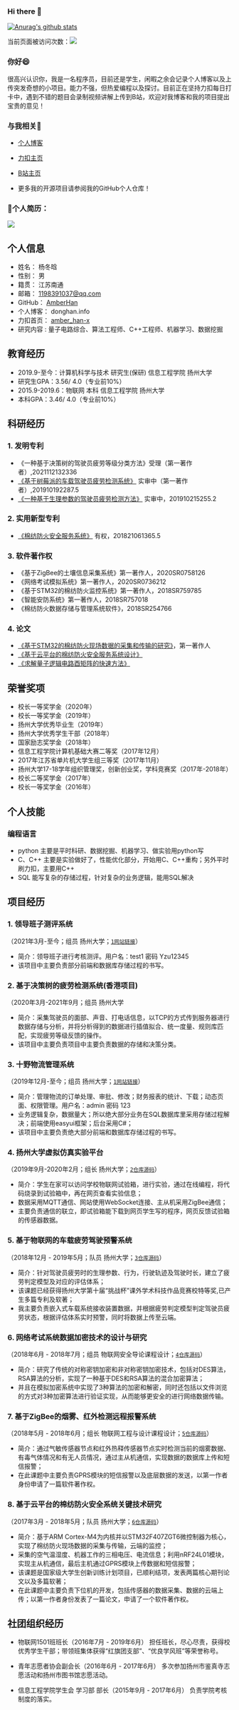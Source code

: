 ### Hi there 👋
[![Anurag's github stats](https://github-readme-stats.vercel.app/api?username=AmberHan)](https://github.com/anuraghazra/github-readme-stats)

当前页面被访问次数：<a title="Hits" target="_blank" href="https://github.com/AmberHan"><img src="https://hits.b3log.org/AmberHan/hits.svg"></a> 

### **你好😄**
很高兴认识你，我是一名程序员，目前还是学生，闲暇之余会记录个人博客以及上传突发奇想的小项目。能力不强，但热爱编程以及探讨。目前正在坚持力扣每日打卡中，遇到不错的题目会录制视频讲解上传到B站，欢迎对我博客和我的项目提出宝贵的意见！
### **与我相关🌱**
- [个人博客](http://donghan.info/)  

- [力扣主页](https://leetcode-cn.com/u/amber_han-x/)

- [B站主页](https://space.bilibili.com/32701035)

- 更多我的开源项目请参阅我的GitHub个人仓库！


### **💬个人简历：**
![](https://b3logfile.com/bing/20200204.jpg?imageView2/1/w/960/h/540/interlace/1/q/100)

## 个人信息

- 姓名： 杨冬晗
- 性别： 男
- 籍贯： 江苏南通
- 邮箱： 1198391037@qq.com
- GitHub： [AmberHan](https://github.com/AmberHan)
- 个人博客： donghan.info
- 力扣首页： [amber_han-x](https://leetcode-cn.com/u/amber_han-x/)
- 研究内容 : 量子电路综合、算法工程师、C++工程师、机器学习、数据挖掘

## 教育经历

- 2019.9-至今：计算机科学与技术 研究生(保研) 信息工程学院 扬州大学
- 研究生GPA：3.56/ 4.0（专业前10%）
- 2015.9-2019.6：物联网 本科 信息工程学院 扬州大学
- 本科GPA：3.46/ 4.0（专业前10%）

## 科研经历

### 1. 发明专利

- 《一种基于决策树的驾驶员疲劳等级分类方法》受理（第一著作者）,2021112132336
- [《基于树莓派的车载驾驶员疲劳检测系统》](http://www.soopat.com/Patent/201910192287) 实审中（第一著作者）,201910192287.5
- [《一种基于生理参数的驾驶员疲劳检测方法》](http://www.soopat.com/Patent/201910215255) 实审中，201910215255.2

### 2. 实用新型专利

- [《棉纺防火安全服务系统》](http://www.soopat.com/Patent/201821061365) 有权，201821061365.5

### 3. 软件著作权

- 《基于ZigBee的土壤信息采集系统》第一著作人，2020SR0758126
- 《网络考试模拟系统》第一著作人，2020SR0736212
- 《基于STM32的棉纺防火监控系统》第一著作人，2018SR759785
- 《智能安防系统》第一著作人，2018SR757018
- 《棉纺防火数据存储与管理系统软件》，2018SR254766

### 4. 论文

- [《基于STM32的棉纺防火现场数据的采集和传输的研究》](https://kns.cnki.net/kcms/detail/detail.aspx?dbcode=CJFD&dbname=CJFDLAST2019&filename=GWDZ201905010&v=G4lKY6Y2VmPrp89X%25mmd2FMQ6F6pusHyr5uRrM%25mmd2FQHl1iQhT6tANswzXPWde5rFsaIuUPu)，第一著作人
- [《基于云平台的棉纺防火安全服务系统设计》](https://kns.cnki.net/kcms/detail/detail.aspx?dbcode=CJFD&dbname=CJFDLAST2019&filename=JSYW201901051&v=BOsuNl824pYEG6W94F3mqWEH9NyA1cOsBRumnzZ7kiIfBzwFuvjPg1%25mmd2FgGXBIOJEH)
- [《求解量子逻辑电路酉矩阵的快速方法》](https://kns.cnki.net/kcms/detail/detail.aspx?dbcode=CJFD&dbname=CJFDLAST2020&filename=LDXU202002014&v=rDTdgS21dvhInGE3XJENmDdu%25mmd2BdsRQ%25mmd2Fmdd7oJPjw0upsKx0l53DwoDgxo4AATV7Jj)

## 荣誉奖项

- 校长一等奖学金（2020年）
- 校长一等奖学金（2019年）
- 扬州大学优秀毕业生（2019年）
- 扬州大学优秀学生干部（2018年）
- 国家励志奖学金（2018年）
- 信息工程学院计算机基础大赛二等奖（2017年12月）
- 2017年江苏省单片机大学生组三等奖（2017年11月）
- 扬州大学17-18学年组织管理奖，创新创业奖，学科竞赛奖（2017年-2018年）
- 校长二等奖学金（2017年）
- 校长一等奖学金（2016年）

## 个人技能

### 编程语言

- python
  主要是平时科研、数据挖掘、机器学习、做实验用python写
- C、C++
  主要是实验做好了，性能优化部分，开始用C、C++重构；另外平时刷力扣，主要用C++
- SQL
  能写复杂的存储过程，针对复杂的业务逻辑，能用SQL解决

## 项目经历

### 1. 领导班子测评系统

（2021年3月-至今；组员 扬州大学；[`1网站链接`](http://www.zqrj.net.cn:8080/zqcpxt_test)）

- 简介：领导班子进行考核测评。用户名：test1    密码  Yzu12345
- 该项目中主要负责部分前端和数据库存储过程的书写。

### 2. 基于决策树的疲劳检测系统(香港项目)

（2020年3月-2021年9月；组员 扬州大学

- 简介：采集驾驶员的面部、声音、打电话信息，以TCP的方式传到服务器进行数据存储与分析，并将分析得到的数据进行插值拟合、统一度量、规则库匹配，实现疲劳等级反馈的操作。
- 该项目中主要负责项目中主要负责数据的存储和决策分类。

### 3. 十野物流管理系统

（2019年12月-至今；组员 扬州大学；[`1网站链接`](http://58.192.138.113/FundsManagement/html/login.html)）

- 简介：管理物流的订单处理、审批、修改；财务报表的统计、下载；动态页面、权限管理。用户名：admin	密码  123
- 业务逻辑复杂，数据量大；所以绝大部分业务在SQL数据库里采用存储过程解决；前端使用easyui框架；后台采用C#；
- 该项目中主要负责绝大部分前端和数据库存储过程的书写。

### 4. 扬州大学虚拟仿真实验平台

（2019年9月-2020年2月；组长 扬州大学；[`2仓库源码`](https://github.com/AmberHan/virtual-simulation-experiment)）

- 简介：学生在家可以访问学校物联网试验箱，进行实验，通过在线编程，将代码烧录到试验箱中，再在网页查看实验信息；
- 数据采用MQTT通信、网站使用WebSocket连接、主从机采用ZigBee通信；
- 主要负责通信的联立，即试验箱能下载到网页学生写的程序，网页反馈试验箱的传感器数据。

### 5. 基于物联网的车载疲劳驾驶预警系统

（2018年12月 - 2019年5月；队员 扬州大学；[`3仓库源码`](https://github.com/AmberHan/GPRS_GPS_Heart_TGAM_Camera)）

- 简介：针对驾驶员疲劳时的生理参数、行为，行驶轨迹及驾驶时长，建立了疲劳判定模型及对应的评估体系；
- 该课题已经获得扬州大学第十届“挑战杯”课外学术科技作品竞赛校特等奖,已产生多篇专利及软著；
- 我主要负责嵌入式车载系统接收装置数据，并根据疲劳判定模型判定驾驶员疲劳状态，根据评估体系实时预警，同时将数据上传至云端。

### 6. 网络考试系统数据加密技术的设计与研究

（2018年6月 - 2018年7月；组员 物联网安全导论课程设计；[`4仓库源码`](https://github.com/AmberHan/DES_RES)）

- 简介：研究了传统的对称密钥加密和非对称密钥加密技术，包括对DES算法，RSA算法的分析，实现了一种基于DES和RSA算法的混合加密算法；
- 并且在模拟加密系统中实现了3种算法的加密和解密，同时还包括以文件浏览的方式对3种加密算法进行验证实现，从而能够更安全的进行网络数据传输。

### 7. 基于ZigBee的烟雾、红外检测远程报警系统

（2018年5月 - 2018年6月；组长 物联网工程与设计课程设计；[`5仓库源码`](https://github.com/AmberHan/curriculum-design)）

- 简介：通过气敏传感器节点和红外热释传感器节点实时检测当前的烟雾数据、有毒气体情况和有无人员情况，通过主从机通信，实现数据的数据库上传和短信报警；
- 在此课题中主要负责GPRS模块的短信报警以及底层数据的发送，以第一作者身份申请了一篇软件著作权。

### 8. 基于云平台的棉纺防火安全系统关键技术研究

（2017年3月 - 2018年5月；队员 扬州大学；[`6仓库源码`](https://github.com/AmberHan/STM32F4_Send)）

- 简介：基于ARM Cortex-M4为内核并以STM32F407ZGT6微控制器为核心，实现了棉纺防火现场数据的采集与传输，云端的监控；
- 采集的空气温湿度、机器工作的三相电压、电流信息；利用nRF24L01模块，实现主从机通信，最后主机通过GPRS模块上传数据和短信报警；
- 该课题是国家级大学生创新训练计划项目，已顺利结项，发表两篇核心期刊论文以及多篇软著；
- 在此课题中主要负责下位机的开发，包括传感器的数据采集、数据的云端上传；以第一作者身份发表了一篇论文，申请了一个软件著作权。

## 社团组织经历

- 物联网1501班班长（2016年7月 - 2019年6月）
  担任班长，尽心尽责，获得校优秀学生干部；带领班集体获得“红旗团支部”、“优良学风班”等荣誉称号。
  
- 青年志愿者协会副会长（2016年6月 - 2017年6月）
  多次参加扬州市鉴真寺志愿活动和扬州市图书馆志愿活动。
  
- 信息工程学院学生会 学习部 部长（2015年9月 - 2017年6月）
  负责学院考核制度的落实。

<!--
**AmberHan/AmberHan** is a ✨ _special_ ✨ repository because its `README.md` (this file) appears on your GitHub profile.

Here are some ideas to get you started:

- 🔭 I’m currently working on ...
- 🌱 I’m currently learning ...
- 👯 I’m looking to collaborate on ...
- 🤔 I’m looking for help with ...
- 💬 Ask me about ...
- 📫 How to reach me: ...
- 😄 Pronouns: ...
- ⚡ Fun fact: ...
-->
